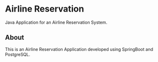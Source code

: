 # Airline Reservation
Java Application for an Airline Reservation System.
## About
This is an Airline Reservation Application developed using SpringBoot and PostgreSQL.
